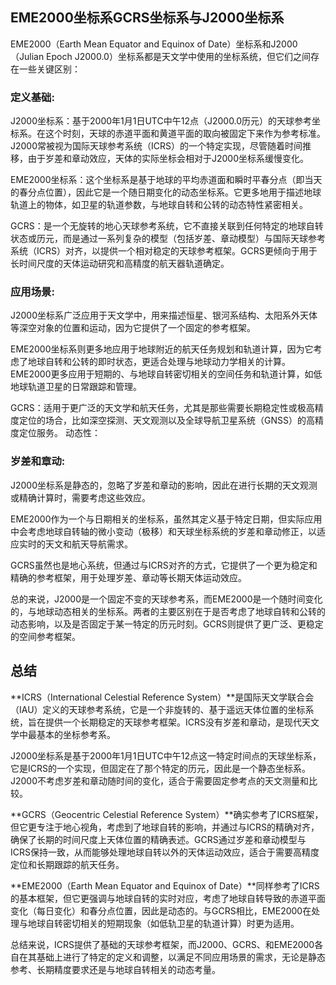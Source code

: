 ## EME2000坐标系GCRS坐标系与J2000坐标系

EME2000（Earth Mean Equator and Equinox of Date）坐标系和J2000（Julian Epoch J2000.0）坐标系都是天文学中使用的坐标系统，但它们之间存在一些关键区别：

### 定义基础:

J2000坐标系：基于2000年1月1日UTC中午12点（J2000.0历元）的天球参考坐标系。在这个时刻，天球的赤道平面和黄道平面的取向被固定下来作为参考标准。J2000常被视为国际天球参考系统（ICRS）的一个特定实现，尽管随着时间推移，由于岁差和章动效应，天体的实际坐标会相对于J2000坐标系缓慢变化。

EME2000坐标系：这个坐标系是基于地球的平均赤道面和瞬时平春分点（即当天的春分点位置），因此它是一个随日期变化的动态坐标系。它更多地用于描述地球轨道上的物体，如卫星的轨道参数，与地球自转和公转的动态特性紧密相关。

GCRS：是一个无旋转的地心天球参考系统，它不直接关联到任何特定的地球自转状态或历元，而是通过一系列复杂的模型（包括岁差、章动模型）与国际天球参考系统（ICRS）对齐，以提供一个相对稳定的天球参考框架。GCRS更倾向于用于长时间尺度的天体运动研究和高精度的航天器轨道确定。

### 应用场景:

J2000坐标系广泛应用于天文学中，用来描述恒星、银河系结构、太阳系外天体等深空对象的位置和运动，因为它提供了一个固定的参考框架。

EME2000坐标系则更多地应用于地球附近的航天任务规划和轨道计算，因为它考虑了地球自转和公转的即时状态，更适合处理与地球动力学相关的计算。EME2000更多应用于短期的、与地球自转密切相关的空间任务和轨道计算，如低地球轨道卫星的日常跟踪和管理。

GCRS：适用于更广泛的天文学和航天任务，尤其是那些需要长期稳定性或极高精度定位的场合，比如深空探测、天文观测以及全球导航卫星系统（GNSS）的高精度定位服务。
动态性：

### 岁差和章动:

J2000坐标系是静态的，忽略了岁差和章动的影响，因此在进行长期的天文观测或精确计算时，需要考虑这些效应。

EME2000作为一个与日期相关的坐标系，虽然其定义基于特定日期，但实际应用中会考虑地球自转轴的微小变动（极移）和天球坐标系统的岁差和章动修正，以适应实时的天文和航天导航需求。

GCRS虽然也是地心系统，但通过与ICRS对齐的方式，它提供了一个更为稳定和精确的参考框架，用于处理岁差、章动等长期天体运动效应。

总的来说，J2000是一个固定不变的天球参考系，而EME2000是一个随时间变化的，与地球动态相关的坐标系。两者的主要区别在于是否考虑了地球自转和公转的动态影响，以及是否固定于某一特定的历元时刻。GCRS则提供了更广泛、更稳定的空间参考框架。

## 总结

**ICRS（International Celestial Reference System）**是国际天文学联合会（IAU）定义的天球参考系统，它是一个非旋转的、基于遥远天体位置的坐标系统，旨在提供一个长期稳定的天球参考框架。ICRS没有岁差和章动，是现代天文学中最基本的坐标参考系。

J2000坐标系是基于2000年1月1日UTC中午12点这一特定时间点的天球坐标系，它是ICRS的一个实现，但固定在了那个特定的历元，因此是一个静态坐标系。J2000不考虑岁差和章动随时间的变化，适合于需要固定参考点的天文测量和比较。

**GCRS（Geocentric Celestial Reference System）**确实参考了ICRS框架，但它更专注于地心视角，考虑到了地球自转的影响，并通过与ICRS的精确对齐，确保了长期的时间尺度上天体位置的精确表述。GCRS通过岁差和章动模型与ICRS保持一致，从而能够处理地球自转以外的天体运动效应，适合于需要高精度定位和长期跟踪的航天任务。

**EME2000（Earth Mean Equator and Equinox of Date）**同样参考了ICRS的基本框架，但它更强调与地球自转的实时对应，考虑了地球自转导致的赤道平面变化（每日变化）和春分点位置，因此是动态的。与GCRS相比，EME2000在处理与地球自转密切相关的短期现象（如低轨卫星的轨道计算）时更为适用。

总结来说，ICRS提供了基础的天球参考框架，而J2000、GCRS、和EME2000各自在其基础上进行了特定的定义和调整，以满足不同应用场景的需求，无论是静态参考、长期精度要求还是与地球自转相关的动态考量。